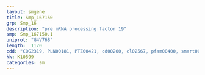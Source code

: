 ```yaml
---
layout: smgene
title: Smp_167150
grp: Smp_16
description: "pre mRNA processing factor 19"
smp: Smp_167150.1
uniprot: "G4V768"
length:  1170
cdd: "COG2319, PLN00181, PTZ00421, cd00200, cl02567, pfam00400, smart00320"
kk: K10599
categories: sm
---
```

